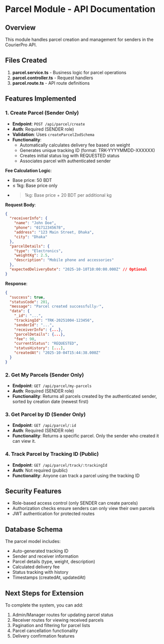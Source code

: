 # Parcel Module - API Documentation

## Overview
This module handles parcel creation and management for senders in the CourierPro API.

## Files Created
1. **parcel.service.ts** - Business logic for parcel operations
2. **parcel.controller.ts** - Request handlers
3. **parcel.route.ts** - API route definitions

## Features Implemented

### 1. Create Parcel (Sender Only)
- **Endpoint**: `POST /api/parcel/create`
- **Auth**: Required (SENDER role)
- **Validation**: Uses `createParcelZodSchema`
- **Functionality**:
  - Automatically calculates delivery fee based on weight
  - Generates unique tracking ID (format: TRK-YYYYMMDD-XXXXXX)
  - Creates initial status log with REQUESTED status
  - Associates parcel with authenticated sender

**Fee Calculation Logic**:
- Base price: 50 BDT
- ≤ 1kg: Base price only
- > 1kg: Base price + 20 BDT per additional kg

**Request Body**:
```json
{
  "receiverInfo": {
    "name": "John Doe",
    "phone": "01712345678",
    "address": "123 Main Street, Dhaka",
    "city": "Dhaka"
  },
  "parcelDetails": {
    "type": "Electronics",
    "weightKg": 2.5,
    "description": "Mobile phone and accessories"
  },
  "expectedDeliveryDate": "2025-10-10T10:00:00.000Z" // Optional
}
```

**Response**:
```json
{
  "success": true,
  "statusCode": 201,
  "message": "Parcel created successfully✅",
  "data": {
    "_id": "...",
    "trackingId": "TRK-20251004-123456",
    "senderId": "...",
    "receiverInfo": {...},
    "parcelDetails": {...},
    "fee": 90,
    "currentStatus": "REQUESTED",
    "statusHistory": [...],
    "createdAt": "2025-10-04T15:44:38.000Z"
  }
}
```

### 2. Get My Parcels (Sender Only)
- **Endpoint**: `GET /api/parcel/my-parcels`
- **Auth**: Required (SENDER role)
- **Functionality**: Returns all parcels created by the authenticated sender, sorted by creation date (newest first)

### 3. Get Parcel by ID (Sender Only)
- **Endpoint**: `GET /api/parcel/:id`
- **Auth**: Required (SENDER role)
- **Functionality**: Returns a specific parcel. Only the sender who created it can view it.

### 4. Track Parcel by Tracking ID (Public)
- **Endpoint**: `GET /api/parcel/track/:trackingId`
- **Auth**: Not required (public)
- **Functionality**: Anyone can track a parcel using the tracking ID

## Security Features
- Role-based access control (only SENDER can create parcels)
- Authorization checks ensure senders can only view their own parcels
- JWT authentication for protected routes

## Database Schema
The parcel model includes:
- Auto-generated tracking ID
- Sender and receiver information
- Parcel details (type, weight, description)
- Calculated delivery fee
- Status tracking with history
- Timestamps (createdAt, updatedAt)

## Next Steps for Extension
To complete the system, you can add:
1. Admin/Manager routes for updating parcel status
2. Receiver routes for viewing received parcels
3. Pagination and filtering for parcel lists
4. Parcel cancellation functionality
5. Delivery confirmation features
